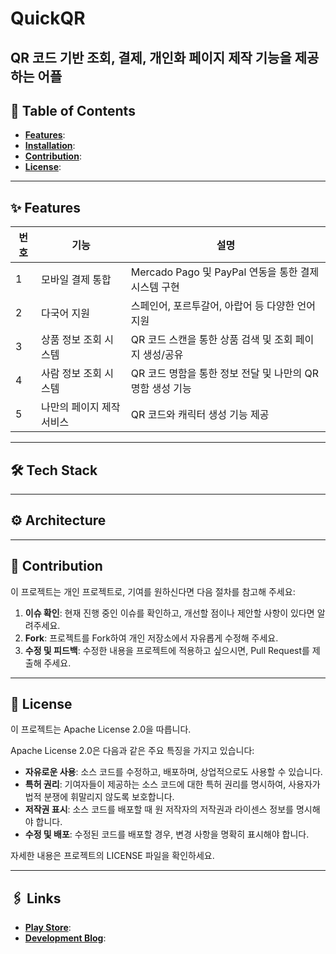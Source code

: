 # QuickQR
QR 코드 기반  조회, 결제, 개인화 페이지 제작 기능을 제공하는 어플
---

## 📜 Table of Contents
- **[Features](#features)**: 
- **[Installation](#installation)**: 
- **[Contribution](#contribution)**: 
- **[License](#license)**:

---

## ✨ Features

| 번호 | 기능 | 설명 |
| --- | --- | --- |
| 1 | 모바일 결제 통합 | Mercado Pago 및 PayPal 연동을 통한 결제 시스템 구현 |
| 2 | 다국어 지원 | 스페인어, 포르투갈어, 아랍어 등 다양한 언어 지원 |
| 3 | 상품 정보 조회 시스템 | QR 코드 스캔을 통한 상품 검색 및 조회 페이지 생성/공유 |
| 4 | 사람 정보 조회 시스템 | QR 코드 명함을 통한 정보 전달 및 나만의 QR 명함 생성 기능 |
| 5 | 나만의 페이지 제작 서비스 | QR 코드와 캐릭터 생성 기능 제공 |
---
## 🛠 Tech Stack

---

## ⚙️ Architecture

---



## 🤝 Contribution

이 프로젝트는 개인 프로젝트로, 기여를 원하신다면 다음 절차를 참고해 주세요:

1. **이슈 확인**: 현재 진행 중인 이슈를 확인하고, 개선할 점이나 제안할 사항이 있다면 알려주세요.
2. **Fork**: 프로젝트를 Fork하여 개인 저장소에서 자유롭게 수정해 주세요.
3. **수정 및 피드백**: 수정한 내용을 프로젝트에 적용하고 싶으시면, Pull Request를 제출해 주세요. 


---

## 📜 License

이 프로젝트는 Apache License 2.0을 따릅니다. 

Apache License 2.0은 다음과 같은 주요 특징을 가지고 있습니다:

- **자유로운 사용**: 소스 코드를 수정하고, 배포하며, 상업적으로도 사용할 수 있습니다.
- **특허 권리**: 기여자들이 제공하는 소스 코드에 대한 특허 권리를 명시하여, 사용자가 법적 분쟁에 휘말리지 않도록 보호합니다.
- **저작권 표시**: 소스 코드를 배포할 때 원 저작자의 저작권과 라이센스 정보를 명시해야 합니다.
- **수정 및 배포**: 수정된 코드를 배포할 경우, 변경 사항을 명확히 표시해야 합니다.

자세한 내용은 프로젝트의 LICENSE 파일을 확인하세요.


---

## 🖇 Links
- **[Play Store](링크)**: 
- **[Development Blog](링크)**: 
